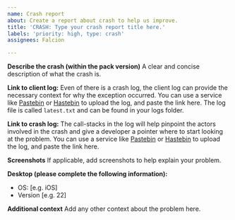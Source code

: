 ```yaml
---
name: Crash report
about: Create a report about crash to help us improve.
title: 'CRASH: Type your crash report title here.'
labels: 'priority: high, type: crash'
assignees: Falcion

---
```


**Describe the crash (within the pack version)**
A clear and concise description of what the crash is.

**Link to client log:**
Even of there is a crash log, the client log can provide the necessary context for why the exception occurred. You can use a service like [Pastebin](https://pastebin.com) or [Hastebin](https://hastebin.com) to upload the log, and paste the link here. The log file is called `latest.txt` and can be found in your logs folder.

**Link to crash log:**
The call-stacks in the log will help pinpoint the actors involved in the crash and give a developer a pointer where to start looking at the problem. You can use a service like [Pastebin](https://pastebin.com) or [Hastebin](https://hastebin.com) to upload the log, and paste the link here.

**Screenshots**
If applicable, add screenshots to help explain your problem.

**Desktop (please complete the following information):**
 - OS: [e.g. iOS]
 - Version [e.g. 22]

**Additional context**
Add any other context about the problem here.
